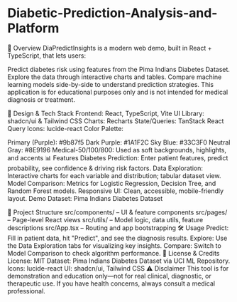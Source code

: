# Diabetic-Prediction-Analysis-and-Platform
🚀 Overview
DiaPredictInsights is a modern web demo, built in React + TypeScript, that lets users:

Predict diabetes risk using features from the Pima Indians Diabetes Dataset.
Explore the data through interactive charts and tables.
Compare machine learning models side-by-side to understand prediction strategies.
This application is for educational purposes only and is not intended for medical diagnosis or treatment.

🎨 Design & Tech Stack
Frontend: React, TypeScript, Vite
UI Library: shadcn/ui & Tailwind CSS
Charts: Recharts
State/Queries: TanStack React Query
Icons: lucide-react
Color Palette:

Primary (Purple): #9b87f5
Dark Purple: #1A1F2C
Sky Blue: #33C3F0
Neutral Gray: #8E9196
Medical-50/100/800: Used as soft backgrounds, highlights, and accents
📊 Features
Diabetes Prediction: Enter patient features, predict probability, see confidence & driving risk factors.
Data Exploration: Interactive charts for each variable and distribution; tabular dataset view.
Model Comparison: Metrics for Logistic Regression, Decision Tree, and Random Forest models.
Responsive UI: Clean, accessible, mobile-friendly layout.
Demo Dataset: Pima Indians Diabetes Dataset

📁 Project Structure
src/components/ – UI & feature components
src/pages/ – Page-level React views
src/utils/ – Model logic, data utils, feature descriptions
src/App.tsx – Routing and app bootstrapping
🛠️ Usage
Predict: Fill in patient data, hit "Predict", and see the diagnosis results.
Explore: Use the Data Exploration tabs for visualizing key insights.
Compare: Switch to Model Comparison to check algorithm performance.
📝 License & Credits
License: MIT
Dataset: Pima Indians Diabetes Dataset via UCI ML Repository.
Icons: lucide-react
UI: shadcn/ui, Tailwind CSS
⚠️ Disclaimer
This tool is for demonstration and education only—not for real clinical, diagnostic, or therapeutic use. If you have health concerns, always consult a medical professional.
